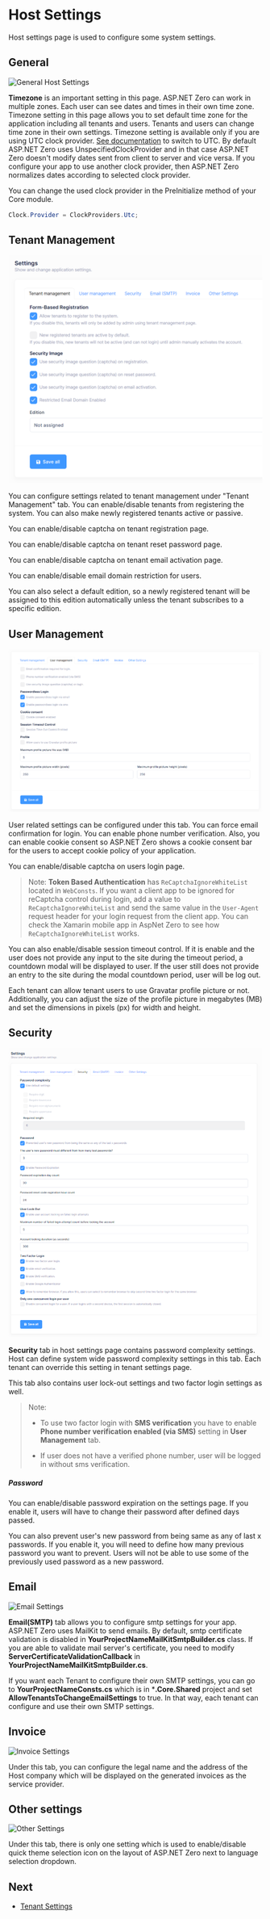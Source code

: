 # Host Settings

Host settings page is used to configure some system settings.

## General

![General Host Settings](images/host-settings-general-7.png)

**Timezone** is an important setting in this page. ASP.NET Zero can work in multiple zones. Each user can see dates and times in their own time zone. Timezone setting in this page allows you to set default time zone for the application including all tenants and users. Tenants and users can change time zone in their own settings. Timezone setting is available only if you are using UTC clock provider. [See documentation](https://aspnetboilerplate.com/Pages/Documents/Timing) to
switch to UTC. By default ASP.NET Zero uses UnspecifiedClockProvider and in that case ASP.NET Zero doesn't modify dates sent from client to server and vice versa. If you configure your app to use another clock provider, then ASP.NET Zero normalizes dates according to selected clock provider.

You can change the used clock provider in the PreInitialize method of your Core module.

````csharp
Clock.Provider = ClockProviders.Utc;
````

## Tenant Management

![Tenant Management Settings](images/host-settings-tenant-management.png)

You can configure settings related to tenant management under "Tenant Management" tab. You can enable/disable tenants from registering the system. You can also make newly registered tenants active or passive.

You can enable/disable captcha on tenant registration page. 

You can enable/disable captcha on tenant reset password page. 

You can enable/disable captcha on tenant email activation page. 

You can enable/disable email domain restriction for users.

You can also select a default edition, so a newly registered tenant will be assigned to this edition automatically unless the tenant subscribes to a specific edition.

## User Management

![User Management Settings](images/host-settings-user-management-6.png)

User related settings can be configured under this tab. You can force email confirmation for login. You can enable phone number verification. Also, you can enable cookie consent so ASP.NET Zero shows a cookie consent bar for the users to accept cookie policy of your application.

You can enable/disable captcha on users login page.

> Note: **Token Based Authentication** has `ReCaptchaIgnoreWhiteList` located in `WebConsts`. If you want a client app to be ignored for reCaptcha control during login, add a value to `ReCaptchaIgnoreWhiteList` and send the same value in the `User-Agent` request header for your login request from the client app. You can check the Xamarin mobile app in AspNet Zero to see how `ReCaptchaIgnoreWhiteList` works.

You can also enable/disable session timeout control. If it is enable and the user does not provide any input to the site during the timeout period, a countdown modal will be displayed to user. If the user still does not provide an entry to the site during the modal countdown period, user will be log out.

Each tenant can allow tenant users to use Gravatar profile picture or not. Additionally, you can adjust the size of the profile picture in megabytes (MB) and set the dimensions in pixels (px) for width and height.

## Security

![Security Settings](images/host-settings-security-6.png)

**Security** tab in host settings page contains password complexity settings. Host can define system wide password complexity settings in this tab. Each tenant can override this setting in tenant settings page. 

This tab also contains user lock-out settings and two factor login settings as well.

> Note:
>
> * To use two factor login with **SMS verification** you have to enable **Phone number verification enabled (via SMS)** setting in **User Management** tab.
>
> * If user does not have a verified phone number, user will be logged in without sms verification.

##### Password

You can enable/disable password expiration on the settings page. If you enable it, users will have to change their password after defined days passed.

You can also prevent user's new password from being same as any of last x passwords. If you enable it, you will need to define how many previous password you want to prevent. Users will not be able to use some of the previously used password as a new password.

## Email

![Email Settings](images/host-settings-email.png)

**Email(SMTP)** tab allows you to configure smtp settings for your app. ASP.NET Zero uses MailKit to send emails. By default, smtp certificate validation is disabled in **YourProjectNameMailKitSmtpBuilder.cs** class. If you are able to validate mail server's certificate, you need to modify **ServerCertificateValidationCallback** in **YourProjectNameMailKitSmtpBuilder.cs**.

If you want each Tenant to configure their own SMTP settings, you can go to **YourProjectNameConsts.cs** which is in ***.Core.Shared** project and set **AllowTenantsToChangeEmailSettings** to true. In that way, each tenant can configure and use their own SMTP settings.

## Invoice

![Invoice Settings](images/host-settings-invoice-1.png)

Under this tab, you can configure the legal name and the address of the Host company which will be displayed on the generated invoices as the service provider.

## Other settings

![Other Settings](images/host-settings-others.png)

Under this tab, there is only one setting which is used to enable/disable quick theme selection icon on the layout of ASP.NET Zero next to language selection dropdown. 

## Next

- [Tenant Settings](Features-Angular-Tenant-Settings)
